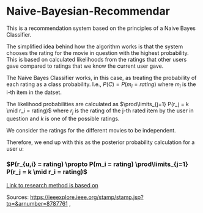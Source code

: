 # Naive-Bayesian-Recommendar
This is a recommendation system based on the principles of a Naive Bayes Classifier. 

The simplified idea behind how the algorithm works is that the system chooses the rating for the movie in question with the highest probability. This is based on calculated likelihoods from the ratings that other users gave compared to ratings that we know the current user gave. 

The Naive Bayes Classifier works, in this case, as treating the probability of each rating as a class probability. I.e., $P(C) = P(m_i = rating)$ where $m_i$ is the i-th item in the datset.

The likelihood probabilities are calculated as $\prod\limits_{j=1} P(r_j = k \mid r_i = rating)$ where $r_j$ is the rating of the j-th rated item by the user in question and $k$ is one of the possible ratings. 

We consider the ratings for the different movies to be independent. 

Therefore, we end up with this as the posterior probability calculation for a user $u$:
  ### $P(r_{u,i} = rating) \propto	P(m_i = rating) \prod\limits_{j=1} P(r_j = k \mid r_i = rating)$
  
[Link to research method is based on](https://ieeexplore.ieee.org/stamp/stamp.jsp?tp=&arnumber=8787761) 

Sources: https://ieeexplore.ieee.org/stamp/stamp.jsp?tp=&arnumber=8787761 , 
